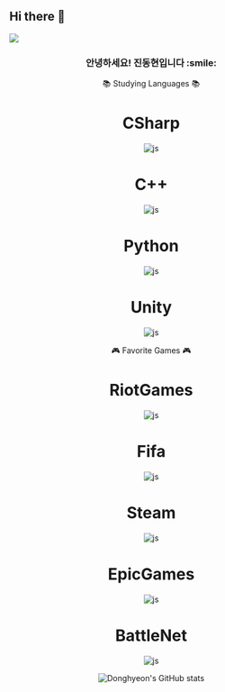 ## Hi there 👋

<!--
**kjdhr/kjdhr** is a ✨ _special_ ✨ repository because its `README.md` (this file) appears on your GitHub profile.

Here are some ideas to get you started:

- 🔭 I’m currently working on ...
- 🌱 I’m currently learning ...
- 👯 I’m looking to collaborate on ...
- 🤔 I’m looking for help with ...
- 💬 Ask me about ...
- 📫 How to reach me: ...
- 😄 Pronouns: ...
- ⚡ Fun fact: ...
-->

<img src="https://capsule-render.vercel.app/api?type=waving&color=auto&height=150&section=header&text=Donghyeon's%20GitHub&fontSize=40" />

<div align=center>
<h3>안녕하세요! 진동현입니다 :smile:
</h3>

📚 Studying Languages 📚
# CSharp
![js](https://img.shields.io/badge/C%23-239120?style=for-the-badge&logo=c-sharp&logoColor=white)
# C++
![js](https://img.shields.io/badge/C%2B%2B-00599C?style=for-the-badge&logo=c%2B%2B&logoColor=white)
# Python
![js](https://img.shields.io/badge/Python-3776AB?style=for-the-badge&logo=python&logoColor=white)
# Unity
![js](https://img.shields.io/badge/Unity-100000?style=for-the-badge&logo=unity&logoColor=white)

🎮 Favorite Games 🎮
# RiotGames
![js](https://img.shields.io/badge/Riot_Games-D32936?style=for-the-badge&logo=riot-games&logoColor=white)
# Fifa
![js](https://img.shields.io/badge/FIFA-B7312F?style=for-the-badge&logo=fifa&logoColor=white)
# Steam
![js](https://img.shields.io/badge/Steam-000000?style=for-the-badge&logo=steam&logoColor=white)
# EpicGames
![js](https://img.shields.io/badge/Epic%20Games-313131?style=for-the-badge&logo=Epic%20Games&logoColor=white)
# BattleNet
![js](https://img.shields.io/badge/Battle.net-000?style=for-the-badge&logo=battle.net&logoColor=148EFF)

![Donghyeon's GitHub stats](https://github-readme-stats.vercel.app/api?username=anuraghazra&theme=blue-green&show_icons=true)
